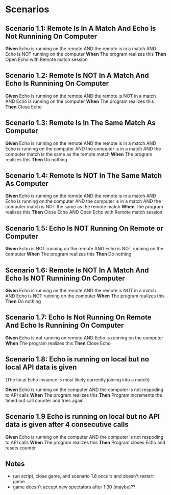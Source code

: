 # Scenarios

## Scenario 1.1: Remote Is In A Match And Echo Is Not Runnining On Computer

**Given** Echo is running on the remote
AND the remote is in a match
AND Echo is NOT running on the computer
**When** The program realizes this
**Then** Open Echo with Remote match session

## Scenario 1.2: Remote Is NOT In A Match And Echo Is Runnining On Computer

**Given** Echo is running on the remote
AND the remote is NOT in a match
AND Echo is running on the computer
**When** The program realizes this
**Then** Close Echo

## Scenario 1.3: Remote Is In The Same Match As Computer

**Given** Echo is running on the remote
AND the remote is in a match
AND Echo is running on the computer
AND the computer is in a match
AND the computer match is the same as the remote match
**When** The program realizes this
**Then** Do nothing

## Scenario 1.4: Remote Is NOT In The Same Match As Computer

**Given** Echo is running on the remote
AND the remote is in a match
AND Echo is running on the computer
AND the computer is in a match
AND the computer match is NOT the same as the remote match
**When** The program realizes this
**Then** Close Echo
AND Open Echo with Remote match session

## Scenario 1.5: Echo Is NOT Running On Remote or Computer

**Given** Echo is NOT running on the remote
AND Echo is NOT running on the computer
**When** The program realizes this
**Then** Do nothing

## Scenario 1.6: Remote Is NOT In A Match And Echo Is NOT Runnining On Computer

**Given** Echo is running on the remote
AND the remote is NOT in a match
AND Echo is NOT running on the computer
**When** The program realizes this
**Then** Do nothing

## Scenario 1.7: Echo Is Not Running On Remote And Echo Is Runnining On Computer

**Given** Echo is not running on remote
AND Echo is running on the computer
**When** The program realizes this
**Then** Close Echo

## Scenario 1.8: Echo is running on local but no local API data is given

(The local Echo instance is most likely currently joining into a match)

**Given** Echo is running on the computer
AND the computer is not respoding to API calls
**When** The program realizes this
**Then** Program increments the timed out call counter
and tries again

## Scenario 1.9 Echo is running on local but no API data is given after 4 consecutive calls

**Given** Echo is running on the computer
AND the computer is not respoding to API calls
**When** The program realizes this
**Then** Program closes Echo and resets counter

## Notes

- run script, close game, and scenario 1.8 occurs and doesn't restart game
- game doesn't accept new spectators after 1:30 (maybe)??

